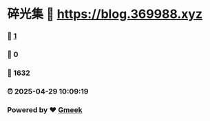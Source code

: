 # 碎光集 :link: https://blog.369988.xyz 
### :page_facing_up: [1](https://blog.369988.xyz/tag.html) 
### :speech_balloon: 0 
### :hibiscus: 1632 
### :alarm_clock: 2025-04-29 10:09:19 
### Powered by :heart: [Gmeek](https://github.com/Meekdai/Gmeek)
